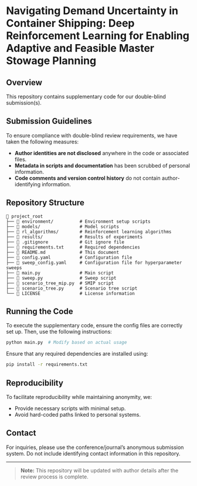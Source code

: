 # Navigating Demand Uncertainty in Container Shipping: Deep Reinforcement Learning for Enabling Adaptive and Feasible Master Stowage Planning

## Overview
This repository contains supplementary code for our double-blind submission(s).

## Submission Guidelines
To ensure compliance with double-blind review requirements, we have taken the following measures:
- **Author identities are not disclosed** anywhere in the code or associated files.
- **Metadata in scripts and documentation** has been scrubbed of personal information.
- **Code comments and version control history** do not contain author-identifying information.

## Repository Structure
```
📂 project_root
├── 📂 environment/          # Environment setup scripts
├── 📂 models/               # Model scripts
├── 📂 rl_algorithms/        # Reinforcement learning algorithms
├── 📂 results/              # Results of experiments
├── 📄 .gitignore            # Git ignore file
├── 📄 requirements.txt      # Required dependencies
├── 📄 README.md             # This document
├── 📄 config.yaml           # Configuration file
├── 📄 sweep_config.yaml     # Configuration file for hyperparameter sweeps
├── 📄 main.py               # Main script
├── 📄 sweep.py              # Sweep script
├── 📄 scenario_tree_mip.py  # SMIP script
├── 📄 scenario_tree.py      # Scenario tree script
└── 📄 LICENSE               # License information
```

## Running the Code
To execute the supplementary code, ensure the config files are correctly set up. Then, use the following instructions:
```sh
python main.py  # Modify based on actual usage
```
Ensure that any required dependencies are installed using:
```sh
pip install -r requirements.txt
```

## Reproducibility
To facilitate reproducibility while maintaining anonymity, we:
- Provide necessary scripts with minimal setup.
- Avoid hard-coded paths linked to personal systems.

## Contact
For inquiries, please use the conference/journal’s anonymous submission system. Do not include identifying contact information in this repository.

---
> **Note:** This repository will be updated with author details after the review process is complete.
